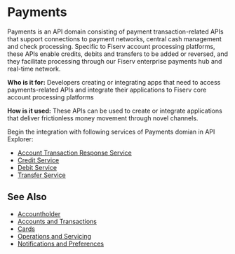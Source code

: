 # Payments

Payments is an API domain consisting of payment transaction-related APIs that support connections to payment networks, central cash management and check processing. Specific to Fiserv account processing platforms, these APIs enable credits, debits and transfers to be added or reversed, and they facilitate processing through our Fiserv enterprise payments hub and real-time network.

**Who is it for:** Developers creating or integrating apps that need to access payments-related APIs and integrate their applications to Fiserv core account processing platforms

**How is it used:** These APIs can be used to create or integrate applications that deliver frictionless money movement through novel channels.

Begin the integration with following services of Payments domian in API Explorer:
* [Account Transaction Response Service](../api/?type=post&path=/accttrnresponse/secured)
* [Credit Service](../api/?type=post&path=/credits)
* [Debit Service](../api/?type=post&path=/debits)
* [Transfer Service](../api/?type=post&path=/transfers)


## See Also
- [Accountholder](?path=docs/fintechs/accountholder.md "Click to open")
- [Accounts and Transactions](?path=docs/fintechs/acct-and-transactions.md "Click to open")
- [Cards](?path=docs/fintechs/cards.md "Click to open")
- [Operations and Servicing](?path=docs/fintechs/servicing.md "Click to open")
- [Notifications and Preferences](?path=docs/fintechs/notifi.md "Click to open")
